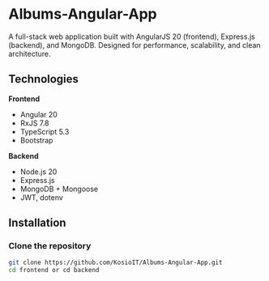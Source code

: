 # Albums-Angular-App

A full-stack web application built with AngularJS 20 (frontend), Express.js (backend), and MongoDB. Designed for performance, scalability, and clean architecture.

## Technologies

**Frontend**
- Angular 20
- RxJS 7.8
- TypeScript 5.3
- Bootstrap

**Backend**
- Node.js 20
- Express.js
- MongoDB + Mongoose
- JWT, dotenv

## Installation

### Clone the repository

```bash
git clone https://github.com/KosioIT/Albums-Angular-App.git
cd frontend or cd backend

